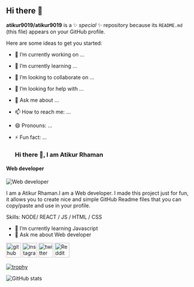 ## Hi there 👋


**atikur9019/atikur9019** is a ✨ _special_ ✨ repository because its `README.md` (this file) appears on your GitHub profile.

Here are some ideas to get you started:

- 🔭 I’m currently working on ...
- 🌱 I’m currently learning ...
- 👯 I’m looking to collaborate on ...
- 🤔 I’m looking for help with ...
- 💬 Ask me about ...
- 📫 How to reach me: ...
- 😄 Pronouns: ...
- ⚡ Fun fact: ...
                    
  ### Hi there 👋, I am Atikur Rhaman
#### Web developer
![Web developer](https://pbs.twimg.com/profile_banners/1766354069726334977/1724697424/600x200)

I am a Atikur Rhaman.I am a Web developer. I made this project just for fun, it allows you to create nice and simple GitHub Readme files that you can copy/paste and use in your profile.

Skills: NODE/ REACT / JS / HTML / CSS

- 🌱 I’m currently learning Javascript 
- 💬 Ask me about Web developer 


[<img src='https://cdn.jsdelivr.net/npm/simple-icons@3.0.1/icons/github.svg' alt='github' height='40'>](https://github.com/atikur9019)  [<img src='https://cdn.jsdelivr.net/npm/simple-icons@3.0.1/icons/instagram.svg' alt='instagram' height='40'>](https://www.instagram.com/atikur9019/)  [<img src='https://cdn.jsdelivr.net/npm/simple-icons@3.0.1/icons/twitter.svg' alt='twitter' height='40'>](https://twitter.com/atikur9019)  [<img src='https://cdn.jsdelivr.net/npm/simple-icons@3.0.1/icons/reddit.svg' alt='Reddit' height='40'>](https://www.reddit.com/user/atikur9019)  

[![trophy](https://github-profile-trophy.vercel.app/?username=atikur9019)](https://github.com/ryo-ma/github-profile-trophy)

![GitHub stats](https://github-readme-stats.vercel.app/api?username=atikur9019&show_icons=true)  


